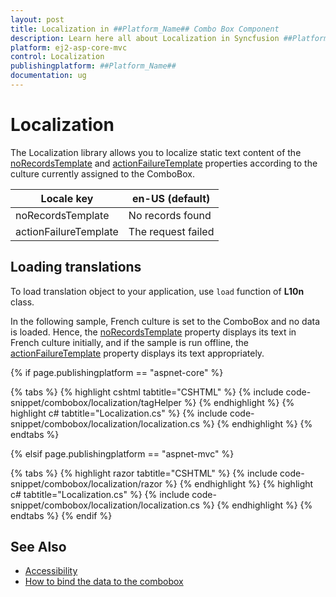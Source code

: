 ```yaml
---
layout: post
title: Localization in ##Platform_Name## Combo Box Component
description: Learn here all about Localization in Syncfusion ##Platform_Name## Combo Box component and more.
platform: ej2-asp-core-mvc
control: Localization
publishingplatform: ##Platform_Name##
documentation: ug
---
```



# Localization

The Localization library allows you to localize static text content of the
[noRecordsTemplate](https://help.syncfusion.com/cr/cref_files/aspnetcore-js2/Syncfusion.EJ2~Syncfusion.EJ2.DropDowns.ComboBox~NoRecordsTemplate.html)
 and [actionFailureTemplate](https://help.syncfusion.com/cr/cref_files/aspnetcore-js2/Syncfusion.EJ2~Syncfusion.EJ2.DropDowns.ComboBox~ActionFailureTemplate.html) properties according to the culture currently assigned to the ComboBox.

| Locale key | en-US (default)
|------|------
| noRecordsTemplate |  No records found
| actionFailureTemplate | The request failed

## Loading translations

To load translation object to your application, use `load` function of **L10n** class.

In the following sample, French culture is set to the ComboBox and no data is loaded. Hence, the [noRecordsTemplate](https://help.syncfusion.com/cr/cref_files/aspnetcore-js2/Syncfusion.EJ2~Syncfusion.EJ2.DropDowns.ComboBox~NoRecordsTemplate.html) property displays its text in French culture initially, and if the sample is run offline, the [actionFailureTemplate](https://help.syncfusion.com/cr/cref_files/aspnetcore-js2/Syncfusion.EJ2~Syncfusion.EJ2.DropDowns.ComboBox~ActionFailureTemplate.html) property displays its text appropriately.

{% if page.publishingplatform == "aspnet-core" %}

{% tabs %}
{% highlight cshtml tabtitle="CSHTML" %}
{% include code-snippet/combobox/localization/tagHelper %}
{% endhighlight %}
{% highlight c# tabtitle="Localization.cs" %}
{% include code-snippet/combobox/localization/localization.cs %}
{% endhighlight %}
{% endtabs %}

{% elsif page.publishingplatform == "aspnet-mvc" %}

{% tabs %}
{% highlight razor tabtitle="CSHTML" %}
{% include code-snippet/combobox/localization/razor %}
{% endhighlight %}
{% highlight c# tabtitle="Localization.cs" %}
{% include code-snippet/combobox/localization/localization.cs %}
{% endhighlight %}
{% endtabs %}
{% endif %}



## See Also

* [Accessibility](./accessibility/)
* [How to bind the data to the combobox](./data-binding/)